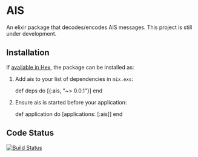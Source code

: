 # AIS

An elixir package that decodes/encodes AIS messages. This project is still under development.

## Installation

If [available in Hex](https://hex.pm/docs/publish), the package can be installed as:

  1. Add ais to your list of dependencies in `mix.exs`:

        def deps do
          [{:ais, "~> 0.0.1"}]
        end

  2. Ensure ais is started before your application:

        def application do
          [applications: [:ais]]
        end

## Code Status
[![Build Status](https://travis-ci.org/clupprich/ais.svg?branch=master)](https://travis-ci.org/clupprich/ais)
